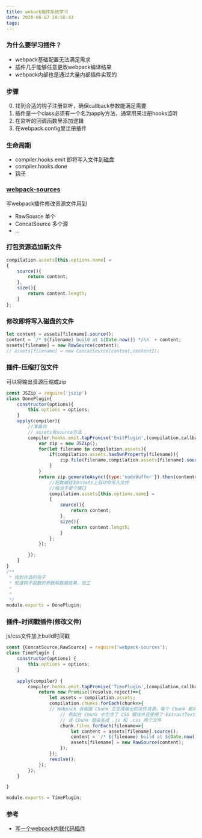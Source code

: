 ```yaml
---
title: weback插件系统学习
date: 2020-06-07 20:56:43
tags:
---
```

### 为什么要学习插件？
* webpack基础配置无法满足需求
* 插件几乎能够任意更改webpack编译结果
* webpack内部也是通过大量内部插件实现的

<!-- more -->
### 步骤
0. 找到合适的钩子注册监听，确保callback参数能满足需要
1. 插件是一个class必须有一个名为apply方法，通常用来注册hooks监听
2. 在监听的回调函数里添加逻辑
3. 在webpack.config里注册插件

### 生命周期
* compiler.hooks.emit
即将写入文件到磁盘
* compiler.hooks.done
* [钩子](https://webpack.docschina.org/api/compilation-hooks/#afterseal)


### [webpack-sources](https://github.com/webpack/webpack-sources)
写webpack插件修改资源文件用到
* RawSource
单个
* ConcatSource
多个源
* ...


### 打包资源追加新文件
```js
compilation.assets[this.options.name] = 
{
    source(){
        return content;
    },
    size(){
        return content.length;
    }
};
```

### 修改即将写入磁盘的文件
```js
let content = assets[filename].source();
content = `/* ${filename} build at ${Date.now()} */\n` + content;
assets[filename] = new RawSource(content);
// assets[filename] = new ConcatSource(content,content2);
```


### 插件-压缩打包文件
可以将输出资源压缩成zip
```js
const JSZip = require('jszip')
class DonePlugin{
    constructor(options){
        this.options = options;
    }
    apply(compiler){
        //准备向
        // assets有source方法
        compiler.hooks.emit.tapPromise('EmitPlugin',(compilation,callback)=>{
            var zip = new JSZip();
            for(let filename in compilation.assets){
                if(compilation.assets.hasOwnProperty(filename)){
                    zip.file(filename,compilation.assets[filename].source());
                }
            }
            return zip.generateAsync({type:'nodebuffer'}).then(content=>{
                //把数据挂到assets上自动会写入文件
                //相当于是个接口
                compilation.assets[this.options.name] = 
                {
                    source(){
                        return content;
                    },
                    size(){
                        return content.length;
                    }
                };
            });

        });
    }
}
/**
 * 找到合适的钩子
 * 知道钩子函数的参数和数据结果，加工
 * 
 * 
 */
module.exports = DonePlugin;
```

### 插件-时间戳插件(修改文件)
js/css文件加上build时间戳
```js
const {ConcatSource,RawSource} = require('webpack-sources');
class TimePlugin {
    constructor(options) {
        this.options = options;
    }
    
    apply(compiler) {
        compiler.hooks.emit.tapPromise('TimePlugin',(compilation,callback)=>{
            return new Promise((resolve,reject)=>{
                let assets = compilation.assets;
                compilation.chunks.forEach(chunk=>{
                // Webpack 会根据 Chunk 去生成输出的文件资源，每个 Chunk 都对应一个及其以上的输出文件
                    // 例如在 Chunk 中包含了 CSS 模块并且使用了 ExtractTextPlugin 时，
                    // 该 Chunk 就会生成 .js 和 .css 两个文件
                    chunk.files.forEach(filename=>{
                        let content = assets[filename].source();
                        content = `/* ${filename} build at ${Date.now()} */\n` + content;
                        assets[filename] = new RawSource(content);
                    });
                });
                resolve();
            });
        });
    }

}

module.exports = TimePlugin;

```

### 参考
* [写一个webpack内联代码插件](https://libin1991.github.io/2019/02/26/%E5%86%99%E4%B8%80%E4%B8%AAwebpack%E5%86%85%E8%81%94%E4%BB%A3%E7%A0%81%E6%8F%92%E4%BB%B6/)
